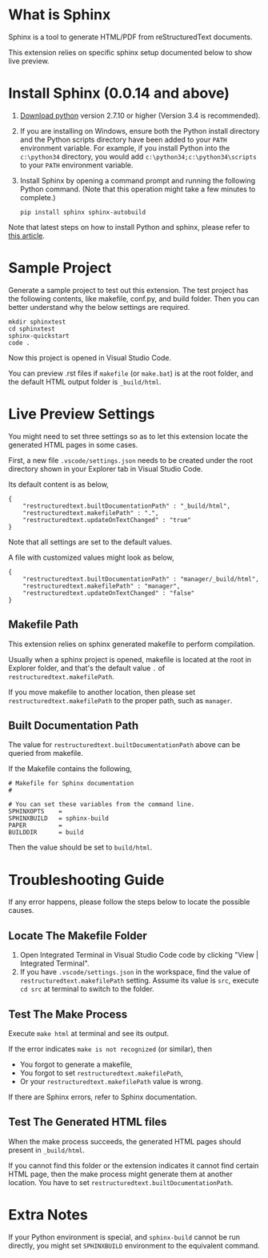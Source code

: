 # What is Sphinx
Sphinx is a tool to generate HTML/PDF from reStructuredText documents.

This extension relies on specific sphinx setup documented below to show live preview.

# Install Sphinx (0.0.14 and above)
1. [Download python](https://www.python.org/downloads/) version 2.7.10 or higher (Version 3.4 is recommended).

2. If you are installing on Windows, ensure both the Python install directory and the Python scripts directory have been added to your `PATH` environment variable. For example, if you install Python into the `c:\python34` directory, you would add `c:\python34;c:\python34\scripts` to your `PATH` environment variable.

3. Install Sphinx by opening a command prompt and running the following Python command. (Note that this operation might take a few minutes to complete.)

    ```pip install sphinx sphinx-autobuild```

Note that latest steps on how to install Python and sphinx, please refer to [this article](https://docs.readthedocs.io/en/latest/getting_started.html#in-rst).

# Sample Project
Generate a sample project to test out this extension. The test project has the following contents, like makefile, conf.py, and build folder. 
Then you can better understand why the below settings are required.

```
mkdir sphinxtest
cd sphinxtest
sphinx-quickstart
code .
```
Now this project is opened in Visual Studio Code.

You can preview .rst files if `makefile` (or `make.bat`) is at the root folder, and the default HTML output folder is `_build/html`.

# Live Preview Settings
You might need to set three settings so as to let this extension locate the generated HTML pages in some cases.

First, a new file `.vscode/settings.json` needs to be created under the root directory shown in your Explorer tab in Visual Studio Code.

Its default content is as below,
```
{
    "restructuredtext.builtDocumentationPath" : "_build/html",
    "restructuredtext.makefilePath" : ".",
    "restructuredtext.updateOnTextChanged" : "true"
}
```
Note that all settings are set to the default values. 

A file with customized values might look as below,
```
{
    "restructuredtext.builtDocumentationPath" : "manager/_build/html",
    "restructuredtext.makefilePath" : "manager",
    "restructuredtext.updateOnTextChanged" : "false"
}
```

## Makefile Path
This extension relies on sphinx generated makefile to perform compilation. 

Usually when a sphinx project is opened, makefile is located at the root in Explorer folder, and that's the default value ```.``` of `restructuredtext.makefilePath`.

If you move makefile to another location, then please set `restructuredtext.makefilePath` to the proper path, such as ```manager```.

## Built Documentation Path
The value for `restructuredtext.builtDocumentationPath` above can be queried from makefile.

If the Makefile contains the following,
```
# Makefile for Sphinx documentation
#

# You can set these variables from the command line.
SPHINXOPTS    =
SPHINXBUILD   = sphinx-build
PAPER         =
BUILDDIR      = build
```

Then the value should be set to ```build/html```.

# Troubleshooting Guide
If any error happens, please follow the steps below to locate the possible causes.

## Locate The Makefile Folder
1. Open Integrated Terminal in Visual Studio Code code by clicking "View | Integrated Terminal".
1. If you have `.vscode/settings.json` in the workspace, find the value of `restructuredtext.makefilePath` setting. 
Assume its value is `src`, execute `cd src` at terminal to switch to the folder.

## Test The Make Process
Execute `make html` at terminal and see its output. 

If the error indicates `make is not recognized` (or similar), then
* You forgot to generate a makefile, 
* You forgot to set `restructuredtext.makefilePath`,
* Or your `restructuredtext.makefilePath` value is wrong.

If there are Sphinx errors, refer to Sphinx documentation.

## Test The Generated HTML files
When the make process succeeds, the generated HTML pages should present in `_build/html`.

If you cannot find this folder or the extension indicates it cannot find certain HTML page, then the make process might 
generate them at another location. You have to set `restructuredtext.builtDocumentationPath`.


# Extra Notes
If your Python environment is special, and `sphinx-build` cannot be run directly, you might set `SPHINXBUILD` environment to the equivalent command.
